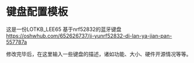 # 键盘配置模板

这是一份LOTKB_LEE65 基于nrf52832的蓝牙键盘
https://oshwhub.com/652626737/ji-yunrf52832-di-lan-ya-jian-pan-557787a

修改完毕后，在这里输入一些键盘的描述，诸如功能、大小、硬件开源情况等等。
